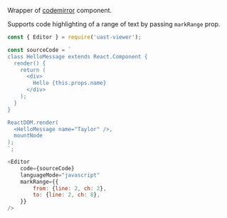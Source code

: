 Wrapper of [codemirror](https://codemirror.net/) component.

Supports code highlighting of a range of text by passing `markRange` prop.

```js
const { Editor } = require('uast-viewer');

const sourceCode = `
class HelloMessage extends React.Component {
  render() {
    return (
      <div>
        Hello {this.props.name}
      </div>
    );
  }
}

ReactDOM.render(
  <HelloMessage name="Taylor" />,
  mountNode
);
`;

<Editor
    code={sourceCode}
    languageMode="javascript"
    markRange={{
        from: {line: 2, ch: 2},
        to: {line: 2, ch: 8},
    }}
/>
```

